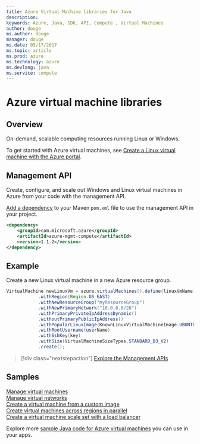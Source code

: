 ```yaml
---
title: Azure Virtual Machine libraries for Java
description: 
keywords: Azure, Java, SDK, API, Compute , Virtual Machines
author: douge
ms.author: douge
manager: douge
ms.date: 05/17/2017
ms.topic: article
ms.prod: azure
ms.technology: azure
ms.devlang: java
ms.service: compute
---
```


# Azure virtual machine libraries

## Overview

On-demand, scalable computing resources running Linux or Windows.

To get started with Azure virtual machines, see [Create a Linux virtual machine with the Azure portal](/azure/virtual-machines/linux/quick-create-portal).

## Management API

Create, configure, and scale out Windows and Linux virtual machines in Azure from your code with the management API.

[Add a dependency](https://maven.apache.org/guides/getting-started/index.html#How_do_I_use_external_dependencies) to your Maven `pom.xml` file to use the management API in your project.  

```XML
<dependency>
    <groupId>com.microsoft.azure</groupId>
    <artifactId>azure-mgmt-compute</artifactId>
    <version>1.1.2</version>
</dependency>
```   


## Example

Create a new Linux virtual machine in a new Azure resource group.

```java
VirtualMachine newLinuxVm = azure.virtualMachines().define(linuxVmName)
            .withRegion(Region.US_EAST)
            .withNewResourceGroup("myResourceGroup")
            .withNewPrimaryNetwork("10.0.0.0/28")
            .withPrimaryPrivateIpAddressDynamic()
            .withoutPrimaryPublicIpAddress()
            .withPopularLinuxImage(KnownLinuxVirtualMachineImage.UBUNTU_SERVER_16_04_LTS)
            .withRootUsername(userName)
            .withSshKey(key)
            .withSize(VirtualMachineSizeTypes.STANDARD_D3_V2)
            .create();
```

> [!div class="nextstepaction"]
> [Explore the Management APIs](/java/api/overview/azure/virtualmachines/managementapi)


## Samples

[Manage virtual machines][1]   
[Manage virtual networks][6]   
[Create a virtual machine from a custom image][2]   
[Create virtual machines across regions in parallel][5]    
[Create a virtual machine scale set with a load balancer][7]    

[1]: ../java-sdk-manage-virtual-machines.md
[2]: https://azure.microsoft.com/resources/samples/managed-disk-java-create-virtual-machine-using-custom-image/
[5]: ../java-sdk-virtual-machines-in-parallel.md
[6]: ../java-sdk-manage-virtual-networks.md
[7]: ../java-sdk-manage-vm-scalesets.md

Explore more [sample Java code for Azure virtual machines](https://azure.microsoft.com/resources/samples/?platform=java&term=VM) you can use in your apps.